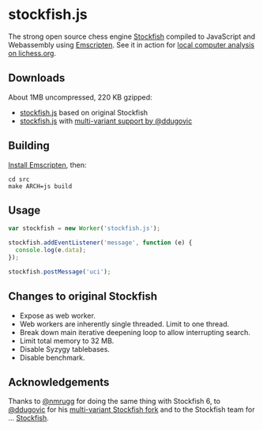 stockfish.js
============

The strong open source chess engine
[Stockfish](https://github.com/official-stockfish/Stockfish)
compiled to JavaScript and Webassembly using
[Emscripten](https://kripken.github.io/emscripten-site/). See it in action
for [local computer analysis on lichess.org](https://de.lichess.org/analysis).

Downloads
---------

About 1MB uncompressed, 220 KB gzipped:

* [stockfish.js](https://raw.githubusercontent.com/niklasf/stockfish.js/master/stockfish.js)
  based on original Stockfish
* [stockfish.js](https://raw.githubusercontent.com/niklasf/stockfish.js/ddugovic/stockfish.js)
  with [multi-variant support by @ddugovic](https://github.com/ddugovic/Stockfish)

Building
--------

[Install Emscripten](https://kripken.github.io/emscripten-site/docs/getting_started/downloads.html),
then:

```
cd src
make ARCH=js build
```

Usage
-----

```javascript
var stockfish = new Worker('stockfish.js');

stockfish.addEventListener('message', function (e) {
  console.log(e.data);
});

stockfish.postMessage('uci');
```

Changes to original Stockfish
-----------------------------

* Expose as web worker.
* Web workers are inherently single threaded. Limit to one thread.
* Break down main iterative deepening loop to allow interrupting search.
* Limit total memory to 32 MB.
* Disable Syzygy tablebases.
* Disable benchmark.

Acknowledgements
----------------

Thanks to [@nmrugg](https://github.com/nmrugg/stockfish.js) for doing the same
thing with Stockfish 6, to [@ddugovic](https://github.com/ddugovic) for his
[multi-variant Stockfish fork](https://github.com/ddugovic/Stockfish) and to
the Stockfish team for ...
[Stockfish](https://github.com/official-stockfish/Stockfish).
